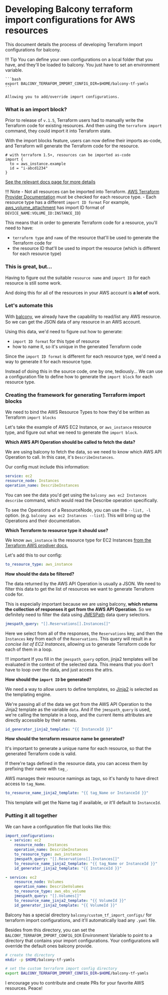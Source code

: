 # Developing Balcony terraform import configurations for AWS resources 

This document details the process of developing Terraform import configurations for balcony.


!!! Tip 
    You can define your own configurations on a local folder that you have, and they'll be loaded to balcony. You just have to set an environment variable.

    ```bash 
    export BALCONY_TERRAFOM_IMPORT_CONFIG_DIR=$HOME/balcony-tf-yamls
    ```

    Allowing you to add/override import configurations. 

### What is an import block?

Prior to release of  `v.1.5`, Terraform users had to manually write the Terraform code for existing resources. And then using the `terraform import` command, they could import it into Terraform state.


With the import blocks feature, users can now define their imports as-code, and Terraform will generate the Terraform code for the resource.

```hcl title="import_blocks.tf"
# with terraform 1.5+, resources can be imported as-code
import {
  to = aws_instance.example
  id = "i-abcd1234"
}
```

[See the relevant docs page for more details](terraform-import.md)


!!! Note
    - Not all resources can be imported into Terraform.
        [AWS Terraform Provider Documentation](https://registry.terraform.io/providers/hashicorp/aws/latest/docs) must be checked for each resource type.
    - Each resource type has a different `import ID format` 
        For example, [aws_volume_attachment](https://registry.terraform.io/providers/hashicorp/aws/latest/docs/resources/volume_attachment) has import ID format of `DEVICE_NAME:VOLUME_ID:INSTANCE_ID`)
    
     

This means that in order to generate Terraform code for a resource, you'll need to have:
- `terraform type` and `name` of the resource that'll be used to generate the Terraform code for
- the resource ID that'll be used to import the resource (which is different for each resource type)

### This is great, but...

Having to figure out the suitable `resource name` and `import ID` for each resource is still some work.

And doing this for all of the resources in your AWS account is **a lot of** work.

### Let's automate this

With [balcony](https://github.com/oguzhan-yilmaz/balcony), we already have the capability to read/list any AWS resource. So we can get the JSON data of any resource in an AWS account.


Using this data, we'd need to figure out how to generate:
- `import ID format` for this type of resource
- how to name it, so it's unique in the generated Terraform code 


Since the `import ID format` is different for each resource type, we'd need a way to generate it for each resource type.

Instead of doing this in the source code, one by one, tediously... We can use a configuration file to define how to generate the `import block` for each resource type.

### Creating the framework for generating Terraform import blocks

We need to bind the AWS Resource Types to how they'd be written as Terraform `import blocks`


Let's take the example of AWS EC2 Instance, or `aws_instance` resource type, and figure out what we need to generate the `import block`.


**Which AWS API Operation should be called to fetch the data?**

We are using balcony to fetch the data, so we need to know which AWS API Operation to call. In this case, it's `DescribeInstances`.

Our config must include this information:

```yaml
service: ec2
resource_node: Instances
operation_name: DescribeInstances
```


You can see the data you'd get using the `balcony aws ec2 Instances describe` command, which would read the Describe operation specifically.

To see the Operations of a ResourceNode, you can use the  `--list, -l` option. (e.g. `balcony aws ec2 Instances --list`). This will bring up the Operations and their documentation.

**Which Terraform to resource type it should use?**

We know `aws_instance` is the resource type for EC2 Instances [from the Terraform AWS prodiver docs.](https://registry.terraform.io/providers/hashicorp/aws/latest/docs/resources/instance)

Let's add this to our config:

```yaml
to_resource_type: aws_instance
```


**How should the data be filtered?**

The data returned by the AWS API Operation is usually a JSON. We need to filter this data to get the list of resources we want to generate Terraform code for.

This is especially important because we are using balcony, **which returns the collection of responses it got from the AWS API Operation**. So we definitely need to filter the data using [JMESPath](https://jmespath.org/) data query selectors.


```yaml
jmespath_query: "[].Reservations[].Instances[]"
```

Here we select from all of the responses, the `Reservations` key, and then the `Instances` key from each of the `Reservations`. This query will result in a _concise list of EC2 Instances_, allowing us to generate Terraform code for each of them in a loop.



!!! important 
    If you fill in the `jmespath_query` option, jinja2 templates will be evaluated in the context of the selected data. This means that you don't have to loop over the data, and just access the attrs.

    

**How should the `import ID` be generated?**

We need a way to allow users to define templates, so [Jinja2](https://jinja.palletsprojects.com/) is selected as the templating engine.

We're passing all of the data we got from the AWS API Operation to the Jinja2 template as the variable `data`.
And if the `jmespath_query` is used, we're calling the template in a loop, and the current items attributes are directly accessible by their names.


```yaml
id_generator_jinja2_template: "{{ InstanceId }}"
```

**How should the terraform resource name be generated?**

It's important to generate a unique name for each resource, so that the generated Terraform code is valid.


If there're tags defined in the resource data, you can access them by prefixing their name with `tag_`.

AWS manages their resource namings as tags, so it's handy to have direct access to `tag_Name`.

```yaml
to_resource_name_jinja2_template: "{{ tag_Name or InstanceId }}"
```

This template will get the Name tag if available, or it'll default to `InstanceId`.

### Putting it all together

We can have a configuration file that looks like this:


```yaml title="ec2.yaml"
import_configurations:
  - service: ec2
    resource_node: Instances
    operation_name: DescribeInstances
    to_resource_type: aws_instance
    jmespath_query: "[].Reservations[].Instances[]"
    to_resource_name_jinja2_template: "{{ tag_Name or InstanceId }}"
    id_generator_jinja2_template: "{{ InstanceId }}"

- service: ec2
    resource_node: Volumes
    operation_name: DescribeVolumes
    to_resource_type: aws_ebs_volume
    jmespath_query: "[].Volumes[]"
    to_resource_name_jinja2_template: "{{ VolumeId }}"
    id_generator_jinja2_template: "{{ VolumeId }}"
```


Balcony has a special directory `balcony/custom_tf_import_configs/` for terraform import configurations, and it'll automatically load any `.yaml` file.


Besides from this directory, you can set the `BALCONY_TERRAFOM_IMPORT_CONFIG_DIR` Environment Variable to point to a directory that contains your import configurations. Your configurations will override the default ones balcony provide.

```bash title="Setting the custom terraform import config .yaml directory"
# create the directory
mkdir -p $HOME/balcony-tf-yamls

# set the custom terraform import config directory
export BALCONY_TERRAFOM_IMPORT_CONFIG_DIR=$HOME/balcony-tf-yamls
```




I encourage you to contribute and create PRs for your favorite AWS resources. Peace!

